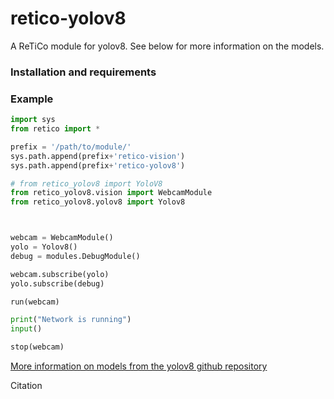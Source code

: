 # retico-yolov8
A ReTiCo module for yolov8. See below for more information on the models.

### Installation and requirements

### Example
```python
import sys
from retico import *

prefix = '/path/to/module/'
sys.path.append(prefix+'retico-vision')
sys.path.append(prefix+'retico-yolov8')

# from retico_yolov8 import YoloV8
from retico_yolov8.vision import WebcamModule 
from retico_yolov8.yolov8 import Yolov8



webcam = WebcamModule()
yolo = Yolov8()
debug = modules.DebugModule()

webcam.subscribe(yolo)
yolo.subscribe(debug)

run(webcam)

print("Network is running")
input()

stop(webcam)
```

[More information on models from the yolov8 github repository](https://github.com/ultralytics/ultralytics)

Citation
```
```